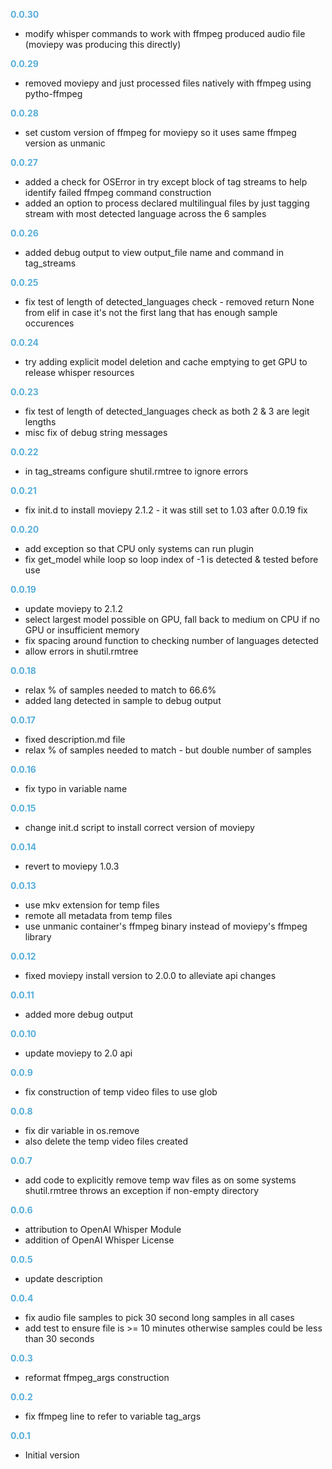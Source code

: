 
**<span style="color:#56adda">0.0.30</span>**
- modify whisper commands to work with ffmpeg produced audio file (moviepy was producing this directly)

**<span style="color:#56adda">0.0.29</span>**
- removed moviepy and just processed files natively with ffmpeg using pytho-ffmpeg

**<span style="color:#56adda">0.0.28</span>**
- set custom version of ffmpeg for moviepy so it uses same ffmpeg version as unmanic

**<span style="color:#56adda">0.0.27</span>**
- added a check for OSError in try except block of tag streams to help identify failed ffmpeg command construction
- added an option to process declared multilingual files by just tagging stream with most detected language across the 6 samples
 
**<span style="color:#56adda">0.0.26</span>**
- added debug output to view output_file name and command in tag_streams

**<span style="color:#56adda">0.0.25</span>**
- fix test of length of detected_languages check - removed return None from elif in case it's not the first lang that has enough sample occurences

**<span style="color:#56adda">0.0.24</span>**
- try adding explicit model deletion and cache emptying to get GPU to release whisper resources

**<span style="color:#56adda">0.0.23</span>**
- fix test of length of detected_languages check as both 2 & 3 are legit lengths
- misc fix of debug string messages

**<span style="color:#56adda">0.0.22</span>**
- in tag_streams configure shutil.rmtree to ignore errors

**<span style="color:#56adda">0.0.21</span>**
- fix init.d to install moviepy 2.1.2 - it was still set to 1.03 after 0.0.19 fix

**<span style="color:#56adda">0.0.20</span>**
- add exception so that CPU only systems can run plugin
- fix get_model while loop so loop index of -1 is detected & tested before use

**<span style="color:#56adda">0.0.19</span>**
- update moviepy to 2.1.2
- select largest model possible on GPU, fall back to medium on CPU if no GPU or insufficient memory
- fix spacing around function to checking number of languages detected
- allow errors in shutil.rmtree

**<span style="color:#56adda">0.0.18</span>**
- relax % of samples needed to match to 66.6%
- added lang detected in sample to debug output

**<span style="color:#56adda">0.0.17</span>**
- fixed description.md file
- relax % of samples needed to match - but double number of samples

**<span style="color:#56adda">0.0.16</span>**
- fix typo in variable name

**<span style="color:#56adda">0.0.15</span>**
- change init.d script to install correct version of moviepy

**<span style="color:#56adda">0.0.14</span>**
- revert to moviepy 1.0.3

**<span style="color:#56adda">0.0.13</span>**
- use mkv extension for temp files
- remote all metadata from temp files
- use unmanic container's ffmpeg binary instead of moviepy's ffmpeg library

**<span style="color:#56adda">0.0.12</span>**
- fixed moviepy install version to 2.0.0 to alleviate api changes

**<span style="color:#56adda">0.0.11</span>**
- added more debug output

**<span style="color:#56adda">0.0.10</span>**
- update moviepy to 2.0 api

**<span style="color:#56adda">0.0.9</span>**
- fix construction of temp video files to use glob

**<span style="color:#56adda">0.0.8</span>**
- fix dir variable in os.remove
- also delete the temp video files created

**<span style="color:#56adda">0.0.7</span>**
- add code to explicitly remove temp wav files as on some systems shutil.rmtree throws an exception if non-empty directory 

**<span style="color:#56adda">0.0.6</span>**
- attribution to OpenAI Whisper Module
- addition of OpenAI Whisper License

**<span style="color:#56adda">0.0.5</span>**
- update description 

**<span style="color:#56adda">0.0.4</span>**
- fix audio file samples to pick 30 second long samples in all cases
- add test to ensure file is >= 10 minutes otherwise samples could be less than 30 seconds

**<span style="color:#56adda">0.0.3</span>**
- reformat ffmpeg_args construction

**<span style="color:#56adda">0.0.2</span>**
- fix ffmpeg line to refer to variable tag_args

**<span style="color:#56adda">0.0.1</span>**
- Initial version
